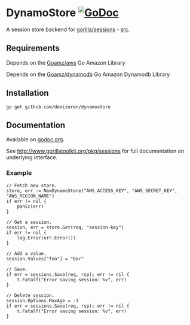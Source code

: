 # DynamoStore [![GoDoc](http://img.shields.io/badge/go-documentation-blue.svg?style=flat-square)](http://godoc.org/github.com/denizeren/dynamostore) 

A session store backend for [gorilla/sessions](http://www.gorillatoolkit.org/pkg/sessions) - [src](https://github.com/gorilla/sessions).

## Requirements

Depends on the [Goamz/aws](https://github.com/crowdmob/goamz/aws) Go Amazon Library

Depends on the [Goamz/dynamodb](https://github.com/crowdmob/goamz/dynamodb) Go Amazon Dynamodb Library

## Installation

    go get github.com/denizeren/dynamostore

## Documentation

Available on [godoc.org](http://godoc.org/github.com/denizeren/dynamostore).

See http://www.gorillatoolkit.org/pkg/sessions for full documentation on underlying interface.

### Example

    // Fetch new store.
    store, err := NewDynamoStore("AWS_ACCESS_KEY", "AWS_SECRET_KEY", "AWS_REGION_NAME")
    if err != nil {
        panic(err)
    }

    // Get a session.
    session, err = store.Get(req, "session-key")
    if err != nil {
        log.Error(err.Error())
    }

    // Add a value.
    session.Values["foo"] = "bar"

    // Save.
    if err = sessions.Save(req, rsp); err != nil {
        t.Fatalf("Error saving session: %v", err)
    }

    // Delete session.
    session.Options.MaxAge = -1
    if err = sessions.Save(req, rsp); err != nil {
        t.Fatalf("Error saving session: %v", err)
    }
